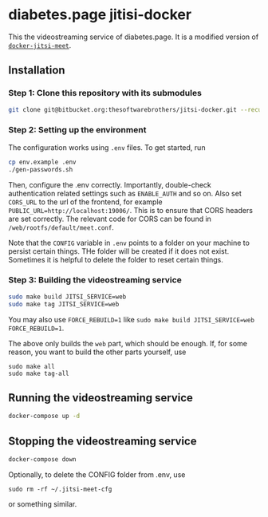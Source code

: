 # diabetes.page jitisi-docker

This the videostreaming service of diabetes.page. It is a modified version of [`docker-jitsi-meet`](https://github.com/jitsi/docker-jitsi-meet).

## Installation

### Step 1: Clone this repository with its submodules

```bash
git clone git@bitbucket.org:thesoftwarebrothers/jitsi-docker.git --recursive
```

### Step 2: Setting up the environment

The configuration works using `.env` files. To get started, run

```bash
cp env.example .env
./gen-passwords.sh
```

Then, configure the .env correctly. Importantly, double-check authentication related settings such as `ENABLE_AUTH` and so on. Also set `CORS_URL` to the url of the frontend, for example `PUBLIC_URL=http://localhost:19006/`. This is to ensure that CORS headers are set correctly. The relevant code for CORS can be found in `/web/rootfs/default/meet.conf`.

Note that the `CONFIG` variable in `.env` points to a folder on your machine to persist certain things. THe folder will be created if it does not exist. Sometimes it is helpful to delete the folder to reset certain things.

### Step 3: Building the videostreaming service

```bash
sudo make build JITSI_SERVICE=web
sudo make tag JITSI_SERVICE=web
```

You may also use `FORCE_REBUILD=1` like `sudo make build JITSI_SERVICE=web FORCE_REBUILD=1`.

The above only builds the `web` part, which should be enough. If, for some reason, you want to build the other parts yourself, use

```
sudo make all
sudo make tag-all
```

## Running the videostreaming service

```bash
docker-compose up -d
```

## Stopping the videostreaming service

```bash
docker-compose down
```

Optionally, to delete the CONFIG folder from .env, use

```
sudo rm -rf ~/.jitsi-meet-cfg
```

or something similar.
